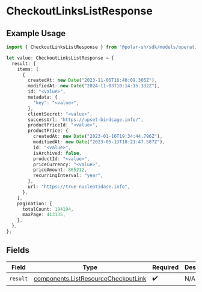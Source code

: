 # CheckoutLinksListResponse

## Example Usage

```typescript
import { CheckoutLinksListResponse } from "@polar-sh/sdk/models/operations";

let value: CheckoutLinksListResponse = {
  result: {
    items: [
      {
        createdAt: new Date("2023-11-06T16:40:09.305Z"),
        modifiedAt: new Date("2024-11-03T10:14:15.332Z"),
        id: "<value>",
        metadata: {
          "key": "<value>",
        },
        clientSecret: "<value>",
        successUrl: "https://upset-birdcage.info/",
        productPriceId: "<value>",
        productPrice: {
          createdAt: new Date("2023-01-16T19:34:44.796Z"),
          modifiedAt: new Date("2023-05-13T18:21:47.587Z"),
          id: "<value>",
          isArchived: false,
          productId: "<value>",
          priceCurrency: "<value>",
          priceAmount: 865212,
          recurringInterval: "year",
        },
        url: "https://true-nucleotidase.info",
      },
    ],
    pagination: {
      totalCount: 194194,
      maxPage: 413135,
    },
  },
};
```

## Fields

| Field                                                                                      | Type                                                                                       | Required                                                                                   | Description                                                                                |
| ------------------------------------------------------------------------------------------ | ------------------------------------------------------------------------------------------ | ------------------------------------------------------------------------------------------ | ------------------------------------------------------------------------------------------ |
| `result`                                                                                   | [components.ListResourceCheckoutLink](../../models/components/listresourcecheckoutlink.md) | :heavy_check_mark:                                                                         | N/A                                                                                        |
